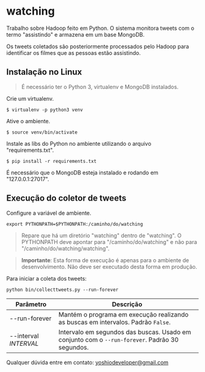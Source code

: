 # watching

Trabalho sobre Hadoop feito em Python.
O sistema monitora tweets com o termo "assistindo" e armazena em um base MongoDB.

Os tweets coletados são posteriormente processados pelo Hadoop para identificar os filmes que as pessoas estão assistindo.


## Instalação no Linux

> É necessário ter o Python 3, virtualenv e MongoDB instalados.

Crie um virtualenv.

```shell
$ virtualenv -p python3 venv
```

Ative o ambiente.

```shell
$ source venv/bin/activate
```

Instale as libs do Python no ambiente utilizando o arquivo "requirements.txt".

```shell
$ pip install -r requirements.txt
```

É necessário que o MongoDB esteja instalado e rodando em "127.0.0.1:27017".


## Execução do coletor de tweets

Configure a variável de ambiente.

```shell
export PYTHONPATH=$PYTHONPATH:/caminho/do/watching
```

> Repare que há um diretório "watching" dentro de "watching". O PYTHONPATH deve apontar para "/caminho/do/watching" e não para "/caminho/do/watching/watching".

> **Importante**: Esta forma de execução é apenas para o ambiente de desenvolvimento. Não deve ser executado desta forma em produção.

Para iniciar a coleta dos tweets:
```shell
python bin/collecttweets.py --run-forever
```

| Parâmetro | Descrição |
|--|--|
| --run-forever | Mantém o programa em execução realizando as buscas em intervalos. Padrão `False`. |
| --interval _INTERVAL_ | Intervalo em segundos das buscas. Usado em conjunto com o `--run-forever`. Padrão 30 segundos.|

Qualquer dúvida entre em contato: yoshiodeveloper@gmail.com
